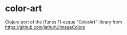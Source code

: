 # color-art
Clojure port of the iTunes 11-esque "ColorArt" library from https://github.com/jathu/UIImageColors
